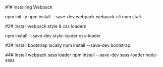 #1# Installing Webpack

npm init -y
npm install --save-dev webpack webpack-cli
npm start

#2# Install webpack style & css loaders

npm install --save-dev style-loader css-loader

#3# Install bootstrap locally 
npm install --save-dev bootstrap

#4# Install webpack sass loader
npm install --save-dev sass-loader node-sass